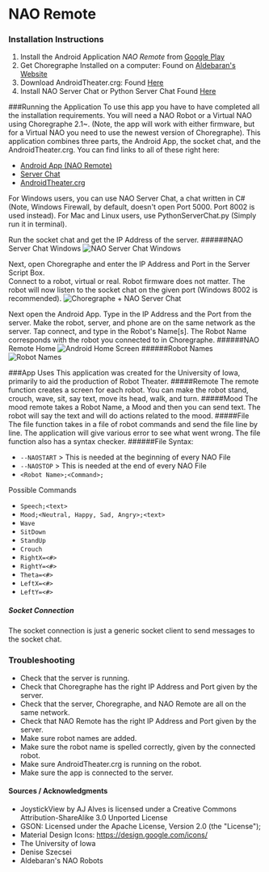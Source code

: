 # NAO Remote

### Installation Instructions
  1.  Install the Android Application *NAO Remote* from [Google Play](https://play.google.com/store/apps/details?id=com.ryanwedoff.senor.naoservercontroller&hl=en) 
  2.  Get Choregraphe Installed on a computer:  Found on [Aldebaran's Website](https://www.aldebaran.com/en)
  3.  Download  AndroidTheater.crg:  Found [Here](https://github.com/szecsei/NAOAndroidTheater)
  4.  Install NAO Server Chat or Python Server Chat Found [Here](https://github.com/rwedoff/NAOServerChat/releases) 

###Running the Application
  To use this app you have to have completed all the installation requirements.  You will need a NAO Robot or a Virtual NAO using Choregraphe 2.1~.  (Note, the app will work
  with either firmware, but for a Virtual NAO you need to use the newest version of Choregraphe).
  This application combines three parts, the Android App, the socket chat, and the AndroidTheater.crg.  You can find links to all of these right here:
        
  +  [Android App (NAO Remote)](https://play.google.com/store/apps/details?id=com.ryanwedoff.senor.naoservercontroller&hl=en)
  +  [Server Chat](https://github.com/rwedoff/NAOServerChat/releases)
  +  [AndroidTheater.crg](https://github.com/szecsei/NAOAndroidTheater)
  
    
  For Windows users, you can use NAO Server Chat, a chat written in C# (Note, Windows Firewall, by default, doesn't open Port 5000.  Port 8002 is used instead). For Mac and Linux users, use PythonServerChat.py (Simply run it in terminal).

  Run the socket chat and get the IP Address of the server.
  ######NAO Server Chat Windows
  ![NAO Server Chat Windows](https://github.com/rwedoff/NAO-Remote/blob/master/Capture.PNG "NAO Server Chat Windows")


  Next, open Choregraphe and enter the IP Address and Port in the Server Script Box.  
  Connect to a robot, virtual or real.  Robot firmware does not matter.
  The robot will now listen to the socket chat on the given port (Windows 8002 is recommended).
  ![Choregraphe + NAO Server Chat](https://github.com/rwedoff/NAO-Remote/blob/master/choregraphe2.PNG "Choregraphe + NAO Server Chat")
  
  Next open the Android App.  Type in the IP Address and the Port from the server.  Make the robot, server, and phone are on the same network as the server.
  Tap connect, and type in the Robot's Name[s]. 
  The Robot Name corresponds with the robot you connected to in Choregraphe.
  ######NAO Remote Home
  ![Android Home Screen](https://github.com/rwedoff/NAO-Remote/blob/master/Android%20App%20Home.jpg "Android Home Screen")
  ######Robot Names
  ![Robot Names](https://github.com/rwedoff/NAO-Remote/blob/master/Robot%20Names.jpg "Robot Names")
  
###App Uses
This application was created for the University of Iowa, primarily to aid the production of Robot Theater.
#####Remote
  The remote function creates a screen for each robot.  You can make the robot stand, crouch, wave, sit, say text, move its head, walk, and turn.
#####Mood
  The mood remote takes a Robot Name, a Mood and then you can send text.  The robot will say the text and will do actions related to the mood.
#####File
  The file function takes in a file of robot commands and send the file line by line.  The application will give various error to see what went wrong.
  The file function also has a syntax checker.
######File Syntax:
  * `--NAOSTART`  > This is needed at the beginning of every NAO File
  * `--NAOSTOP`   > This is needed at the end of every NAO File
  * `<Robot Name>;<Command>;`
  
  Possible Commands
  * `Speech;<text>`
  * `Mood;<Neutral, Happy, Sad, Angry>;<text>`
  * `Wave`
  * `SitDown`
  * `StandUp`
  * `Crouch`
  * `RightX=<#>`
  * `RightY=<#>`
  * `Theta=<#>`
  * `LeftX=<#>`
  * `LeftY=<#>`
  
##### Socket Connection
  The socket connection is just a generic socket client to send messages to the socket chat.
  

### Troubleshooting 
+ Check that the server is running.
+ Check that Choregraphe has the right IP Address and Port given by the server.
+ Check that the server, Choregraphe, and NAO Remote are all on the same network.
+ Check that NAO Remote has the right IP Address and Port given by the server.
+ Make sure robot names are added.
+ Make sure the robot name is spelled correctly, given by the connected robot.
+ Make sure AndroidTheater.crg is running on the robot.
+ Make sure the app is connected to the server.

 
#### Sources / Acknowledgments
+ JoystickView by AJ Alves is licensed under a Creative Commons Attribution-ShareAlike 3.0 Unported License
+ GSON: Licensed under the Apache License, Version 2.0 (the "License");
+ Material Design Icons: https://design.google.com/icons/
+ The University of Iowa
+ Denise Szecsei
+ Aldebaran's NAO Robots
